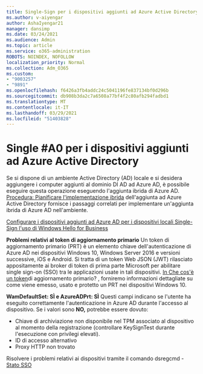 ```yaml
---
title: Single-Sign per i dispositivi aggiunti ad Azure Active Directory
ms.author: v-aiyengar
author: AshaIyengar21
manager: dansimp
ms.date: 03/24/2021
ms.audience: Admin
ms.topic: article
ms.service: o365-administration
ROBOTS: NOINDEX, NOFOLLOW
localization_priority: Normal
ms.collection: Adm_O365
ms.custom:
- "9003257"
- "9891"
ms.openlocfilehash: f6426a3fb4addc24c5041196fe837134bf0d296b
ms.sourcegitcommit: db908b3da2c7a6508a77bf4f2c80afb294fadbd1
ms.translationtype: MT
ms.contentlocale: it-IT
ms.lasthandoff: 03/29/2021
ms.locfileid: "51403828"
---
```

# <a name="single-sign-on-for-azure-active-directory-joined-devices"></a>Single #A0 per i dispositivi aggiunti ad Azure Active Directory

Se si dispone di un ambiente Active Directory (AD) locale e si desidera aggiungere i computer aggiunti al dominio DI AD ad Azure AD, è possibile eseguire questa operazione eseguendo l'aggiunta ibrida di Azure AD. [Procedura: Pianificare l'implementazione ibrida](https://docs.microsoft.com/azure/active-directory/devices/hybrid-azuread-join-plan) dell'aggiunta ad Azure Active Directory fornisce i passaggi correlati per implementare un'aggiunta ibrida di Azure AD nell'ambiente.

[Configurare i dispositivi aggiunti ad Azure AD per i dispositivi locali Single-Sign l'uso di Windows Hello for Business](https://docs.microsoft.com/azure/active-directory/devices/hybrid-azuread-join-plan) 

**Problemi relativi al token di aggiornamento primario** Un token di aggiornamento primario (PRT) è un elemento chiave dell'autenticazione di Azure AD nei dispositivi Windows 10, Windows Server 2016 e versioni successive, iOS e Android. Si tratta di un token Web JSON (JWT) rilasciato appositamente ai broker di token di prima parte Microsoft per abilitare single sign-on (SSO) tra le applicazioni usate in tali dispositivi. [In Che cos'è un token](https://docs.microsoft.com/azure/active-directory/devices/concept-primary-refresh-token)di aggiornamento primario? , forniremo informazioni dettagliate su come viene emesso, usato e protetto un PRT nei dispositivi Windows 10.

**WamDefaultSet: SÌ e AzureADPrt: SÌ** Questi campi indicano se l'utente ha eseguito correttamente l'autenticazione in Azure AD durante l'accesso al dispositivo. Se i valori sono **NO,** potrebbe essere dovuto:

- Chiave di archiviazione non disponibile nel TPM associato al dispositivo al momento della registrazione (controllare KeySignTest durante l'esecuzione con privilegi elevati).
- ID di accesso alternativo
- Proxy HTTP non trovato

Risolvere i problemi relativi ai dispositivi tramite il comando dsregcmd - [Stato SSO](https://docs.microsoft.com/azure/active-directory/devices/troubleshoot-device-dsregcmd#sso-state)
